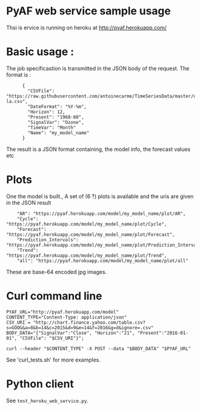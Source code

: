 # PyAF web service sample usage

Thsi is ervice is running on heroku at  http://pyaf.herokuapp.com/

# Basic usage :

The job specificastion is transmitted in the JSON body of the request. The format is :

```
      {
        "CSVFile": "https://raw.githubusercontent.com/antoinecarme/TimeSeriesData/master/ozone-la.csv", 
        "DateFormat": "%Y-%m", 
        "Horizon": 12, 
        "Present": "1968-08", 
        "SignalVar": "Ozone", 
        "TimeVar": "Month"
        "Name": "my_model_name"
      }
```

The result is a JSON format containing, the model info, the forecast values etc

# Plots

One the model is built., A set of (6 ?) plots is available and the uris are given in the JSON result

        "AR": "https://pyaf.herokuapp.com/model/my_model_name/plot/AR", 
        "Cycle": "https://pyaf.herokuapp.com/model/my_model_name/plot/Cycle", 
        "Forecast": "https://pyaf.herokuapp.com/model/my_model_name/plot/Forecast", 
        "Prediction_Intervals": "https://pyaf.herokuapp.com/model/my_model_name/plot/Prediction_Intervals", 
        "Trend": "https://pyaf.herokuapp.com/model/my_model_name/plot/Trend", 
        "all": "https://pyaf.herokuapp.com/model/my_model_name/plot/all"

These are base-64 encoded jpg images.

# Curl command line

```
PYAF_URL="http://pyaf.herokuapp.com/model"
CONTENT_TYPE="Content-Type: application/json"
CSV_URI = "http://chart.finance.yahoo.com/table.csv?s=GOOG&a=8&b=14&c=2015&d=9&e=14&f=2016&g=d&ignore=.csv"
BODY_DATA="{"SignalVar":"Close", "Horizon":"21", "Present":"2016-01-01", "CSVFile": "$CSV_URI"}";

curl --header "$CONTENT_TYPE" -X POST --data "$BODY_DATA" "$PYAF_URL"

```

See 'curl_tests.sh' for more examples.

# Python client

See `test_heroku_web_service.py`.
